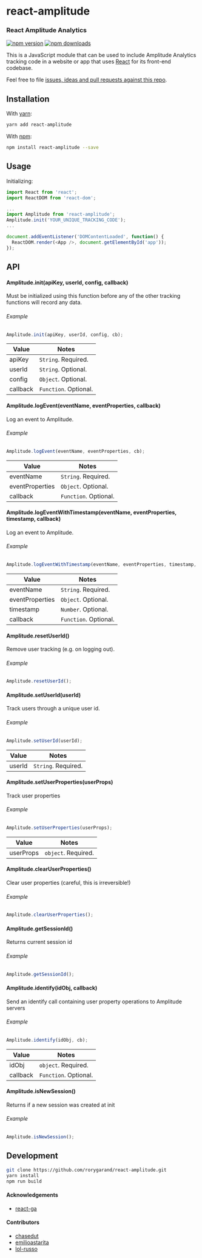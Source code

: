 # react-amplitude
### React Amplitude Analytics

[![npm version](https://img.shields.io/npm/v/react-amplitude.svg?style=flat-square)](https://www.npmjs.com/package/react-amplitude)
[![npm downloads](https://img.shields.io/npm/dm/react-amplitude.svg?style=flat-square)](https://www.npmjs.com/package/react-amplitude)

This is a JavaScript module that can be used to include Amplitude Analytics tracking code in a website or app that uses [React](https://facebook.github.io/react/) for its front-end codebase.

Feel free to file [issues, ideas and pull requests against this repo](https://github.com/react-amplitude/react-amplitude/issues).

## Installation

With [yarn](https://yarnpkg.com/en/docs/getting-started//):
```bash
yarn add react-amplitude
```

With [npm](https://www.npmjs.com/):
```bash
npm install react-amplitude --save
```

## Usage

Initializing:

```js
import React from 'react';
import ReactDOM from 'react-dom';

...
import Amplitude from 'react-amplitude';
Amplitude.init('YOUR_UNIQUE_TRACKING_CODE');
...

document.addEventListener('DOMContentLoaded', function() {
  ReactDOM.render(<App />, document.getElementById('app'));
});

```

## API

#### Amplitude.init(apiKey, userId, config, callback)

Must be initialized using this function before any of the other tracking functions will record any data.

###### Example

```js
Amplitude.init(apiKey, userId, config, cb);
```

|Value|Notes|
|------|-----|
|apiKey| `String`. Required.|
|userId| `String`. Optional.|
|config| `Object`. Optional.|
|callback| `Function`. Optional.|

#### Amplitude.logEvent(eventName, eventProperties, callback)

Log an event to Amplitude.

###### Example

```js
Amplitude.logEvent(eventName, eventProperties, cb);
```

|Value|Notes|
|------|-----|
|eventName| `String`. Required.|
|eventProperties| `Object`. Optional.|
|callback| `Function`. Optional.|

#### Amplitude.logEventWithTimestamp(eventName, eventProperties, timestamp, callback)

Log an event to Amplitude.

###### Example

```js
Amplitude.logEventWithTimestamp(eventName, eventProperties, timestamp, cb);
```

|Value|Notes|
|------|-----|
|eventName| `String`. Required.|
|eventProperties| `Object`. Optional.|
|timestamp| `Number`. Optional.|
|callback| `Function`. Optional.|

#### Amplitude.resetUserId()

Remove user tracking (e.g. on logging out).

###### Example

```js
Amplitude.resetUserId();
```

#### Amplitude.setUserId(userId)

Track users through a unique user id.

###### Example

```js
Amplitude.setUserId(userId);
```

|Value|Notes|
|------|-----|
|userId| `String`. Required.|

#### Amplitude.setUserProperties(userProps)

Track user properties

###### Example

```js
Amplitude.setUserProperties(userProps);
```

|Value|Notes|
|------|-----|
|userProps| `object`. Required.|

#### Amplitude.clearUserProperties()

Clear user properties
(careful, this is irreversible!)

###### Example

```js
Amplitude.clearUserProperties();
```

#### Amplitude.getSessionId()

Returns current session id

###### Example

```js
Amplitude.getSessionId();
```

#### Amplitude.identify(idObj, callback)

Send an identify call containing user property operations to Amplitude servers

###### Example

```js
Amplitude.identify(idObj, cb);
```

|Value|Notes|
|------|-----|
|idObj| `object`. Required.|
|callback| `Function`. Optional.|

#### Amplitude.isNewSession()

Returns if a new session was created at init

###### Example

```js
Amplitude.isNewSession();
```


## Development

```bash
git clone https://github.com/rorygarand/react-amplitude.git
yarn install
npm run build
```

#### Acknowledgements

* [react-ga](https://github.com/react-ga/react-ga)

#### Contributors

* [chasedut](https://github.com/chasedut)
* [emilioastarita](https://github.com/emilioastarita)
* [lol-russo](https://github.com/lol-russo)